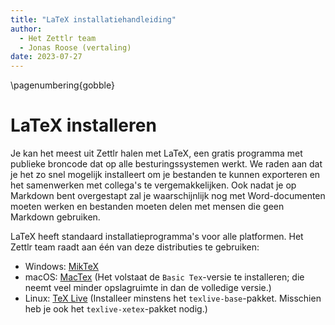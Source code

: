 ```yaml
---
title: "LaTeX installatiehandleiding"
author:
  - Het Zettlr team
  - Jonas Roose (vertaling)
date: 2023-07-27
---
```


\pagenumbering{gobble}

# LaTeX installeren

Je kan het meest uit Zettlr halen met LaTeX, een gratis programma met publieke broncode dat op alle besturingssystemen werkt. We raden aan dat je het zo snel mogelijk installeert om je bestanden te kunnen exporteren en het samenwerken met collega's te vergemakkelijken. Ook nadat je op Markdown bent overgestapt zal je waarschijnlijk nog met Word-documenten moeten werken en bestanden moeten delen met mensen die geen Markdown gebruiken.

LaTeX heeft standaard installatieprogramma's voor alle platformen. Het Zettlr team raadt aan één van deze distributies te gebruiken:

* Windows: [MikTeX](https://miktex.org/download)
* macOS: [MacTex](https://www.tug.org/mactex/morepackages.html) (Het volstaat de `Basic Tex`-versie te installeren; die neemt veel minder opslagruimte in dan de volledige versie.)
* Linux: [TeX Live](https://www.tug.org/texlive/) (Installeer minstens het `texlive-base`-pakket. Misschien heb je ook het `texlive-xetex`-pakket nodig.)
